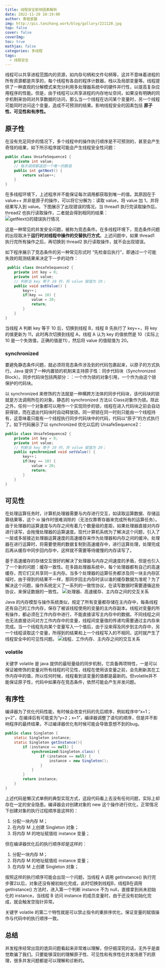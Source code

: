 ```yaml
---
title: 线程安全影响因素解析
date: 2022-11-20 10:19:00
author: 青蛙瓷器
img: http://pic.tanzhang.work/blog/gallary/221120.jpg
top: false
cover: false
coverImg: 
toc: true
mathjax: false
categories: 多线程
tags:
  - 线程安全
---
```

线程可以共享进程范围内的资源，如内存句柄和文件句柄等，这并不意味着进程的所有资源都是共享的，每个线程有各自的程序计数器，栈以及局部变量等。线程提供了一种直观的分解模式来充分利用多处理器系统中的硬件并行性，以提高复杂应用程序的性能。但是，由于线程可以共享进程的内存地址空间，如果没有明确的同步机制来协同对共享数据的访问，那么当一个线程在访问某个变量时，另一个线程可能同时访问这个变量，造成不可预测的结果。影响线程安全的因素包括 **原子性、可见性和有序性。**

## 原子性

在没有充足同步的情况下，多个线程中的操作执行顺序是不可预测的，甚至会产生奇怪的结果，如下所示程序就可能会产生线程安全性问题：

```java
public class UnsafeSequence1 {
	private int value;
	// 每次调用都返回一个唯一的数值
	public int getNext() {
		return value++;
	}
}
```

在多线程环境下，上述程序并不能保证每次调用都获取到唯一的值。其原因在于 value++ 并非是原子的操作，可以将它分解为：读取 value，将 value 加 1，并将结果写入到 value。下图展示了出现错误的情况，当 thread1 执行完读取操作后，thread2 也执行读取操作，二者就会得到相同的结果：
![getNext()的错误执行情况](http://pic.tanzhang.work/blog/race_condition.png)

这是一种常见的并发安全问题，被称为竞态条件。在多线程环境下，竞态条件问题的出现取决于**运行时对线程中操作的交替执行方式**。上述问题中，如果 thread1 执行完所有操作之后，再切换到 thread2 执行读取操作，就不会出现错误。

如下程序展示了竞态条件的另一种常见形式时 “先检查后执行”，即通过一个可能失效的观测结果来决定下一步的动作：

```java
 public class UnsafeSequence2 {
	private int key = 0;
	private int value;
	// 判断当 key 等于 10 时，将 value 赋值为 20；
	public void setValue() {
		key++；
		if(key == 10) {
			value = 20;
			return;
		}
	}
}
```

当线程 A 判断 key 等于 10 后，切换到线程 B，线程 B 先执行了 key++，将 key 的值更新为 11，此时再次切换到线程 A，线程 A 认为 key 的值依然是 10（实际上 10 是一个失效值，正确的值是11），然后将 value 的值赋值为 20。

### synchronized

要避免静态条件问题，就必须将竞态条件涉及到的代码包裹起来，以原子的方式执行。Java 提供了一种内置锁的机制来支持原子性：同步代码块（Synchronized Block）。同步代码块包括两部分：：一个作为锁的对象引用，一个作为由这个锁保护的代码块。

以 synchronized 来修饰的方法就是一种横跨方法体的同步代码块，该代码块的锁就是方法调用所在的对象。静态的 synchronized 方法以 Class对象作为锁。除此之外，任何一个对象都可以用作一个实现同步的锁，线程在进入代码块之前会自动获得锁，而在退出代码块时自动释放锁。同一把锁在同一时刻只能由一个线程持有，这意味着只能有一个线程执行同步代码块中的代码，代码以“原子”的方式执行了。如下代码展示了以 synchronized 优化以后的 UnsafeSequence2：

```java
public class UnsafeSequence2 {
	private int key = 0;
	private int value;
	// 判断当 key 等于 10 时，将 value 赋值为 20；
	public synchronized void setValue() {
		key++；
		if(key == 10) {
			value = 20;
			return;
		}
	}
}
```

## 可见性

在处理运算任务时，计算机处理器需要与内存进行交互，如读取运算数据、存储运算结果等，这个 io 操作时很难消除的（无法仅靠寄存器来完成所有的运算任务）。由于处理器的运算速度与内存之间有着几个数量级的差距，如果处理器直接对内存进行读写，会拖慢处理器的运算速度。现代计算机系统为了解决这个问题，引入了一层或多层接近处理器运算速度的高速缓存来作为处理器和内存之间的缓冲。处理器在进行运算时，将需要使用的数据复制到高速缓存中，进行运算处理，处理完成后再从缓存中同步回内存中，这样就不需要等待缓慢的内存读写了。

基于高速缓存的存储交互很好的解决了处理器与内存之间速度的矛盾，但是也引入了一个新的问题：缓存一致性。在多路处理器系统中，每个处理器都有自己的高速缓存，而它们又共享同一主内存。当多个处理器的运算任务都涉及同一块主内存区域时，由于得到的结果不一样，那同步回主内存时该以谁的缓存数据为准呢？为了解决这个问题，操作系统定义了一系列的一致性协议，在读写数据时需要遵循这些协议，来保证数据的一致性。
![处理器、高速缓存、主内存之间的交互关系](http://pic.tanzhang.work/blog/ram_model.png)

Java 的内存模型与操作系统类似，规定了所有变量都存储在主内存中，每条线程还有自己的工作内存，保存了被该线程使用的变量的主内存副本。线程对变量的所有操作，都必须在工作内存中进行，不能直接读写主内存中的数据。不同线程之间也无法直接访问对方工作内存中的变量，线程间变量值的传递均需要通过主内存来完成。当一个线程先向某个变量写入一个值后，由于没来得及同步到主内存中，另一个线程读取这个变量，所得到的结果和上一个线程写入的不相同，这时就产生了线程安全中的可见性问题。
![线程、工作内存、主内存之间的交互关系](http://pic.tanzhang.work/blog/java_ram_model.png)

### volatile

关键字 volatile 是 java 提供的最轻量级的同步机制，它具备两项特性，一是可以保证被修饰的变量对所有线程的可见性，线程在使用该变量之前，会先刷新其在工作内存中的值，所以任何时候，线程看到该变量的值都是最新的。但volatile并不能保证原子性，代码中如果存在竞态条件，依然可能会产生并发问题。

## 有序性

编译器为了优化代码性能，有时候会改变代码的先后顺序，例如程序中“x=1；y=2”，在编译后有可能变为“y=2；x=1”，编译器调整了语句的顺序，但是并不影响程序的最终结果，不过编译器优化有时候可能会导致意想不到的bug。

```java
public class Singleton {
	static Singleton instance;
	static Singleton getInstance(){
		if (instance == null) {
			synchronized(Singleton.class) {
				if (instance == null) {
					instance = new Singleton();
				}
			}
		}
		return instance;
	}
}
```

上述代码是懒汉式单例的典型实现方式，这段代码看上去没有任何问题，实际上却存在一定的安全隐患。编译器会对创建对象的 new 这个操作进行优化，正常情况下创建对象的执行过程顺序是这样的：

1. 分配一块内存 M；
2. 在内存 M 上创建 Singleton 对象；
3. 将内存 M 的地址赋值给 instance 变量；

但在编译器优化后的执行顺序却是这样的：

1. 分配一块内存 M；
2. 将内存 M 的地址赋值给 instance 变量；
3. 在内存 M 上创建 Singleton 对象；

按照这样的执行顺序可能会出现一个问题，当线程 A 调用 getInstance() 执行完步骤2以后，对象还没有被初始化完成，此时切换到线程B，线程B在调用 getInstance() 方法时，进入第一个判断 instance 不为 null，直接拿到尚未初始化的 instance，当线程 B 访问 instance 的成员变量时，由于还没有初始化完成，就会触发空指针异常。

关键字 volatile 的第二个特性就是可以禁止指令的重排序优化，保证变量的赋值操作与代码中的执行顺序一致。

## 总结

并发程序经常出现的诡异问题看起来非常难以理解，但仔细深究的话，无外乎是直觉欺骗了我们。只要能够深刻的理解原子性、可见性和有序性在并发场景下的原理，很多并发问题都是可以理解和诊断的。
